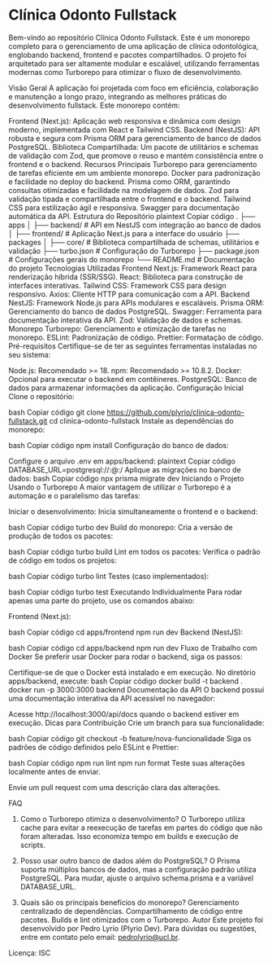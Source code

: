 # Clínica Odonto Fullstack
Bem-vindo ao repositório Clínica Odonto Fullstack. Este é um monorepo completo para o gerenciamento de uma aplicação de clínica odontológica, englobando backend, frontend e pacotes compartilhados. O projeto foi arquitetado para ser altamente modular e escalável, utilizando ferramentas modernas como Turborepo para otimizar o fluxo de desenvolvimento.

Visão Geral
A aplicação foi projetada com foco em eficiência, colaboração e manutenção a longo prazo, integrando as melhores práticas do desenvolvimento fullstack. Este monorepo contém:

Frontend (Next.js): Aplicação web responsiva e dinâmica com design moderno, implementada com React e Tailwind CSS.
Backend (NestJS): API robusta e segura com Prisma ORM para gerenciamento de banco de dados PostgreSQL.
Biblioteca Compartilhada: Um pacote de utilitários e schemas de validação com Zod, que promove o reuso e mantém consistência entre o frontend e o backend.
Recursos Principais
Turborepo para gerenciamento de tarefas eficiente em um ambiente monorepo.
Docker para padronização e facilidade no deploy do backend.
Prisma como ORM, garantindo consultas otimizadas e facilidade na modelagem de dados.
Zod para validação tipada e compartilhada entre o frontend e o backend.
Tailwind CSS para estilização ágil e responsiva.
Swagger para documentação automática da API.
Estrutura do Repositório
plaintext
Copiar código
.
├── apps
│   ├── backend/        # API em NestJS com integração ao banco de dados
│   ├── frontend/       # Aplicação Next.js para a interface do usuário
├── packages
│   ├── core/           # Biblioteca compartilhada de schemas, utilitários e validação
├── turbo.json          # Configuração do Turborepo
├── package.json        # Configurações gerais do monorepo
└── README.md           # Documentação do projeto
Tecnologias Utilizadas
Frontend
Next.js: Framework React para renderização híbrida (SSR/SSG).
React: Biblioteca para construção de interfaces interativas.
Tailwind CSS: Framework CSS para design responsivo.
Axios: Cliente HTTP para comunicação com a API.
Backend
NestJS: Framework Node.js para APIs modulares e escaláveis.
Prisma ORM: Gerenciamento do banco de dados PostgreSQL.
Swagger: Ferramenta para documentação interativa da API.
Zod: Validação de dados e schemas.
Monorepo
Turborepo: Gerenciamento e otimização de tarefas no monorepo.
ESLint: Padronização de código.
Prettier: Formatação de código.
Pré-requisitos
Certifique-se de ter as seguintes ferramentas instaladas no seu sistema:

Node.js: Recomendado >= 18.
npm: Recomendado >= 10.8.2.
Docker: Opcional para executar o backend em contêineres.
PostgreSQL: Banco de dados para armazenar informações da aplicação.
Configuração Inicial
Clone o repositório:

bash
Copiar código
git clone https://github.com/plyrio/clinica-odonto-fullstack.git
cd clinica-odonto-fullstack
Instale as dependências do monorepo:

bash
Copiar código
npm install
Configuração do banco de dados:

Configure o arquivo .env em apps/backend:
plaintext
Copiar código
DATABASE_URL=postgresql://<usuario>:<senha>@<host>:<porta>/<database>
Aplique as migrações no banco de dados:
bash
Copiar código
npx prisma migrate dev
Iniciando o Projeto
Usando o Turborepo
A maior vantagem de utilizar o Turborepo é a automação e o paralelismo das tarefas:

Iniciar o desenvolvimento:
Inicia simultaneamente o frontend e o backend:

bash
Copiar código
turbo dev
Build do monorepo:
Cria a versão de produção de todos os pacotes:

bash
Copiar código
turbo build
Lint em todos os pacotes:
Verifica o padrão de código em todos os projetos:

bash
Copiar código
turbo lint
Testes (caso implementados):

bash
Copiar código
turbo test
Executando Individualmente
Para rodar apenas uma parte do projeto, use os comandos abaixo:

Frontend (Next.js):

bash
Copiar código
cd apps/frontend
npm run dev
Backend (NestJS):

bash
Copiar código
cd apps/backend
npm run dev
Fluxo de Trabalho com Docker
Se preferir usar Docker para rodar o backend, siga os passos:

Certifique-se de que o Docker está instalado e em execução.
No diretório apps/backend, execute:
bash
Copiar código
docker build -t backend .
docker run -p 3000:3000 backend
Documentação da API
O backend possui uma documentação interativa da API acessível no navegador:

Acesse http://localhost:3000/api/docs quando o backend estiver em execução.
Dicas para Contribuição
Crie um branch para sua funcionalidade:

bash
Copiar código
git checkout -b feature/nova-funcionalidade
Siga os padrões de código definidos pelo ESLint e Prettier:

bash
Copiar código
npm run lint
npm run format
Teste suas alterações localmente antes de enviar.

Envie um pull request com uma descrição clara das alterações.

FAQ
1. Como o Turborepo otimiza o desenvolvimento?
O Turborepo utiliza cache para evitar a reexecução de tarefas em partes do código que não foram alteradas. Isso economiza tempo em builds e execução de scripts.

2. Posso usar outro banco de dados além do PostgreSQL?
O Prisma suporta múltiplos bancos de dados, mas a configuração padrão utiliza PostgreSQL. Para mudar, ajuste o arquivo schema.prisma e a variável DATABASE_URL.

3. Quais são os principais benefícios do monorepo?
Gerenciamento centralizado de dependências.
Compartilhamento de código entre pacotes.
Builds e lint otimizados com o Turborepo.
Autor
Este projeto foi desenvolvido por Pedro Lyrio (Plyrio Dev).
Para dúvidas ou sugestões, entre em contato pelo email: pedrolyrio@ucl.br.

Licença: ISC
